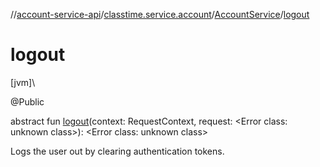 //[account-service-api](../../../index.md)/[classtime.service.account](../index.md)/[AccountService](index.md)/[logout](logout.md)

# logout

[jvm]\

@Public

abstract fun [logout](logout.md)(context: RequestContext, request: &lt;Error class: unknown class&gt;): &lt;Error class: unknown class&gt;

Logs the user out by clearing authentication tokens.
